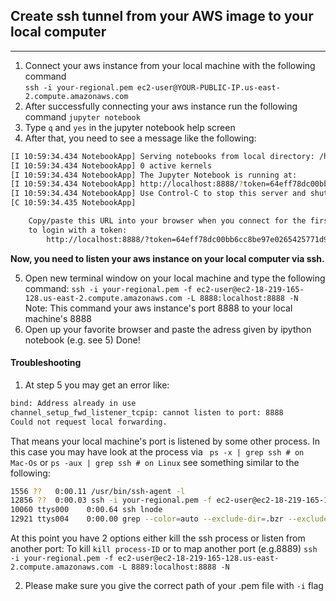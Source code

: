 ## Create ssh tunnel from your AWS image to your local computer
---
1. Connect your aws instance from your local machine with the following command<br />
```ssh -i your-regional.pem ec2-user@YOUR-PUBLIC-IP.us-east-2.compute.amazonaws.com ```
2. After successfully connecting your aws instance run the following command
```jupyter notebook```
3. Type ```q``` and ```yes``` in the jupyter notebook help screen
4. After that, you need to see a message like the following:
```bash
[I 10:59:34.434 NotebookApp] Serving notebooks from local directory: /home/ec2-user
[I 10:59:34.434 NotebookApp] 0 active kernels
[I 10:59:34.434 NotebookApp] The Jupyter Notebook is running at:
[I 10:59:34.434 NotebookApp] http://localhost:8888/?token=64eff78dc00bb6cc8be97e0265425771d9f43fd6e6fb178a
[I 10:59:34.434 NotebookApp] Use Control-C to stop this server and shut down all kernels (twice to skip confirmation).
[C 10:59:34.435 NotebookApp]

    Copy/paste this URL into your browser when you connect for the first time,
    to login with a token:
        http://localhost:8888/?token=64eff78dc00bb6cc8be97e0265425771d9f43fd6e6fb178a
```

**Now, you need to listen your aws instance on your local computer via ssh.**

5. Open new terminal window on your local machine and type the following command:
```ssh -i your-regional.pem -f ec2-user@ec2-18-219-165-128.us-east-2.compute.amazonaws.com -L 8888:localhost:8888 -N ```
Note: This command your aws instance's port 8888 to your local machine's 8888
6. Open up your favorite browser and paste the adress given by ipython notebook (e.g. see 5) Done!


#### Troubleshooting
1. At step 5 you may get an error like:
```bash
bind: Address already in use
channel_setup_fwd_listener_tcpip: cannot listen to port: 8888
Could not request local forwarding.
```
That means your local machine's port is listened by some other process. In this case you may have look at the process via
```	ps -x | grep ssh # on Mac-Os``` or ```ps -aux | grep ssh # on Linux``` see something similar to the following:

```bash
1556 ??   0:00.11 /usr/bin/ssh-agent -l
12856 ??  0:00.03 ssh -i your-regional.pem -f ec2-user@ec2-18-219-165-128.us-east-2.compute.amazonaws.com -L 8888:localhost:8888 -N
10060 ttys000    0:00.64 ssh lnode
12921 ttys004    0:00.00 grep --color=auto --exclude-dir=.bzr --exclude-dir=CVS --exclude-dir=.git --exclude-dir=.hg --exclude-dir=.svn ssh
```
At this point you have 2 options either kill the ssh process or listen from another port:
To kill ```kill process-ID``` or 
to map another port (e.g.8889) ```ssh -i your-regional.pem -f ec2-user@ec2-18-219-165-128.us-east-2.compute.amazonaws.com -L 8889:localhost:8888 -N ```

2. Please make sure you give the correct path of your .pem file with ```-i``` flag


